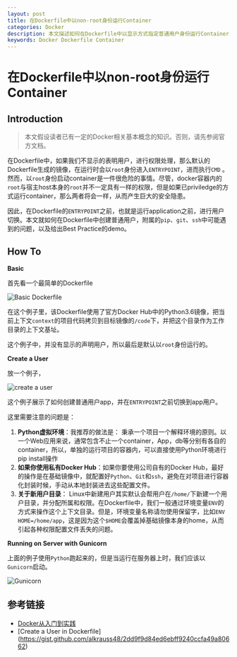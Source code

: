 ```yaml
---
layout: post
title: 在Dockerfile中以non-root身份运行Container
categories: Docker
description: 本文描述如何在Dockerfile中以显示方式指定普通用户身份运行Container
keywords: Docker Dockerfile Container 
---
```


# 在Dockerfile中以non-root身份运行Container

## Introduction

> 本文假设读者已有一定的Docker相关基本概念的知识。否则，请先参阅官方文档。

在Dockerfile中，如果我们不显示的表明用户，进行权限处理，那么默认的Dockerfile生成的镜像，在运行时会以`root`身份进入`ENTRYPOINT`，进而执行`CMD` 。然而，以`root`身份启动container是一件很危险的事情。尽管，docker容器内的`root`与宿主host本身的`root`并不一定具有一样的权限，但是如果已priviledge的方式运行container，那么两者将会一样，从而产生巨大的安全隐患。



因此，在Dockerfile的`ENTRYPOINT`之前，也就是运行application之前，进行用户切换。本文就如何在Dockerfile中创建普通用户，附属的`pip`、`git`、`ssh`中可能遇到的问题，以及给出Best Practice的demo。



## How To

**Basic**

首先看一个最简单的Dockerfile

![Basic Dockerfile](https://res.cloudinary.com/lvxiaoxin96/image/upload/v1537503785/For%20Blog/Dockerfile.png)

在这个例子里，该Dockerfile使用了官方Docker Hub中的Python3.6镜像，把当前上下文`context`的项目代码拷贝到目标镜像的`/code`下，并把这个目录作为工作目录的上下文基址。

这个例子中，并没有显示的声明用户，所以最后是默认以`root`身份运行的。



**Create a User**

放一个例子，

![create a user](https://res.cloudinary.com/lvxiaoxin96/image/upload/v1537504002/For%20Blog/Dockerfile_create_user.png)

这个例子展示了如何创建普通用户app，并在`ENTRYPOINT`之前切换到app用户。

这里需要注意的问题是：

1. **Python虚拟环境**：我推荐的做法是： 秉承一个项目一个解释环境的原则。以一个Web应用来说，通常包含不止一个container，App，db等分别有各自的container，所以，单独的运行项目的容器内，可以直接使用Python环境进行pip install操作
2. **如果你使用私有Docker Hub**：如果你要使用公司自有的Docker Hub，最好的操作是在基础镜像中，就配置好`Python`、`Git`和`ssh`，避免在对项目进行容器化封装时候，手动从本地封装进去这些配置文件。
3. **关于新用户目录**： Linux中新建用户其实默认会帮用户在`/home/`下新建一个用户目录，并分配所属和权限。在Dockerfile中，我们一般通过环境变量`ENV`的方式来操作这个上下文目录。但是，环境变量名称请勿使用保留字，比如`ENV HOME=/home/app`，这是因为这个`$HOME`会覆盖掉基础镜像本身的home，从而引起各种权限配置文件丢失的问题。



**Running on Server with Gunicorn**

上面的例子使用`Python`跑起来的，但是当运行在服务器上时，我们应该以`Gunicorn`启动。

![Gunicorn](https://res.cloudinary.com/lvxiaoxin96/image/upload/v1537505153/For%20Blog/Dockerfile_gunicorn.png)


## 参考链接

* [Docker从入门到实践](https://yeasy.gitbooks.io/docker_practice/image/dockerfile/user.html)
* [Create a User in Dockerfile]\(https://gist.github.com/alkrauss48/2dd9f9d84ed6ebff9240ccfa49a80662)

